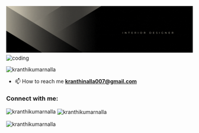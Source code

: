 
<img align="middle" alt="coding" width="1000" src="https://github.com/kranthikumarnalla/Portfolio/blob/main/my%20profile%20banner.gif">



<img align="middle" alt="coding" width="100" src="https://i.pinimg.com/originals/c9/e3/11/c9e3119dceef904f5bf7e725b447c5f3.gif">

<p align="left"> <img src="https://komarev.com/ghpvc/?username=kranthikumarnalla&label=Profile%20views&color=0e75b6&style=flat" alt="kranthikumarnalla" /> </p>


- 📫 How to reach me **kranthinalla007@gmail.com**

<h3 align="left">Connect with me:</h3>
<p align="left">
</p>


<p><img align="left" src="https://github-readme-stats.vercel.app/api/top-langs?username=kranthikumarnalla&show_icons=true&locale=en&layout=compact" alt="kranthikumarnalla" /></p>

<p>&nbsp;<img align="center" src="https://github-readme-stats.vercel.app/api?username=kranthikumarnalla&show_icons=true&locale=en" alt="kranthikumarnalla" /></p>

<p><img align="center" src="https://github-readme-streak-stats.herokuapp.com/?user=kranthikumarnalla&" alt="kranthikumarnalla" /></p>
